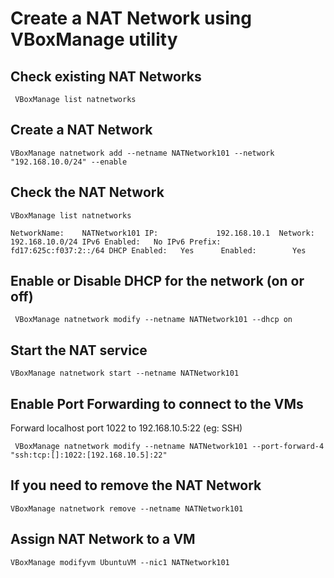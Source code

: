 # Create a NAT Network using VBoxManage utility

## Check existing NAT Networks
```
 VBoxManage list natnetworks
```
## Create a NAT Network
```
VBoxManage natnetwork add --netname NATNetwork101 --network "192.168.10.0/24" --enable
```
## Check the NAT Network
```
VBoxManage list natnetworks
```
`NetworkName:    NATNetwork101
IP:             192.168.10.1 
Network:        192.168.10.0/24
IPv6 Enabled:   No
IPv6 Prefix:    fd17:625c:f037:2::/64
DHCP Enabled:   Yes     
Enabled:        Yes        
`
## Enable or Disable DHCP for the network (on or off)
```
 VBoxManage natnetwork modify --netname NATNetwork101 --dhcp on
```
## Start the NAT service
```
VBoxManage natnetwork start --netname NATNetwork101
```
## Enable Port Forwarding to connect to the VMs
 Forward localhost port 1022 to 192.168.10.5:22 (eg: SSH)
```
 VBoxManage natnetwork modify --netname NATNetwork101 --port-forward-4 "ssh:tcp:[]:1022:[192.168.10.5]:22"
``` 
## If you need to remove the NAT Network
```
VBoxManage natnetwork remove --netname NATNetwork101
```
## Assign NAT Network to a VM
```
VBoxManage modifyvm UbuntuVM --nic1 NATNetwork101
```
